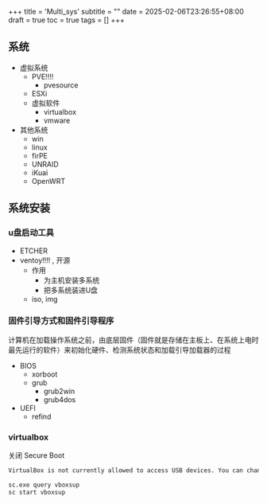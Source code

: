 +++
title = 'Multi_sys'
subtitle = ""
date = 2025-02-06T23:26:55+08:00
draft = true
toc = true
tags = []
+++

## 系统

- 虚拟系统
  - PVE!!!!
    - pvesource
  - ESXi
  - 虚拟软件
    - virtualbox
    - vmware
- 其他系统
  - win
  - linux
  - firPE
  - UNRAID
  - iKuai
  - OpenWRT


## 系统安装

### u盘启动工具

- ETCHER
- ventoy!!!! , 开源
  - 作用
    - 为主机安装多系统
    - 把多系统装进U盘
  - iso, img


### 固件引导方式和固件引导程序

计算机在加载操作系统之前，由底层固件（固件就是存储在主板上、在系统上电时最先运行的软件）来初始化硬件、检测系统状态和加载引导加载器的过程

- BIOS
  - xorboot
  - grub
    - grub2win
    - grub4dos
- UEFI
  - refind


### virtualbox

关闭 Secure Boot

```txt
VirtualBox is not currently allowed to access USB devices. You can change this by adding your user to the 'vboxusers' group. Please see the user manual for a more detailed explanation.
```


```cmd
sc.exe query vboxsup
sc start vboxsup
```
